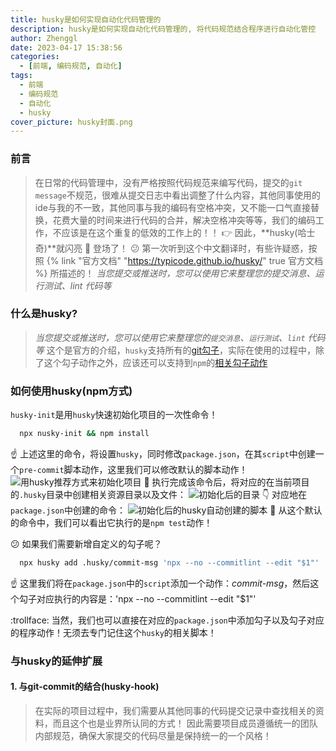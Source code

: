 ```yaml
---
title: husky是如何实现自动化代码管理的
description: husky是如何实现自动化代码管理的, 将代码规范结合程序进行自动化管控
author: Zhenggl
date: 2023-04-17 15:38:56
categories:
  - [前端, 编码规范, 自动化]
tags:
  - 前端
  - 编码规范
  - 自动化
  - husky
cover_picture: husky封面.png
---
```


### 前言
> 在日常的代码管理中，没有严格按照代码规范来编写代码，提交的`git message`不规范，很难从提交日志中看出调整了什么内容，其他同事使用的ide与我的不一致，其他同事与我的编码有空格冲突，又不能一口气直接替换，花费大量的时间来进行代码的合并，解决空格冲突等等，我们的编码工作，不应该是在这个重复的低效的工作上的！！
> :point_right: 因此，**husky(哈士奇)**就闪亮 :stars: 登场了！
> :confused: 第一次听到这个中文翻译时，有些许疑惑，按照 {% link "官方文档" "https://typicode.github.io/husky/" true 官方文档 %} 所描述的！
> *当您提交或推送时，您可以使用它来整理您的提交消息、运行测试、lint 代码等*

### 什么是husky?
> *当您提交或推送时，您可以使用它来整理您的`提交消息`、`运行测试`、`lint` 代码等*
> 这个是官方的介绍，`husky`支持所有的[git勾子](https://git-scm.com/docs/githooks)，实际在使用的过程中，除了这个勾子动作之外，应该还可以支持到`npm`的[相关勾子动作](https://www.npmjs.cn/)
> 

### 如何使用husky(npm方式)
`husky-init`是用`husky`快速初始化项目的一次性命令！
```bash
  npx nusky-init && npm install
```
:point_up: 上述这里的命令，将设置`husky`，同时修改`package.json`，在其`script`中创建一个`pre-commit`脚本动作，这里我们可以修改默认的脚本动作！
![用husky推荐方式来初始化项目](用husky推荐方式来初始化项目.png)
:stars: 执行完成该命令后，将对应的在当前项目的`.husky`目录中创建相关资源目录以及文件：
![初始化后的目录](初始化后的目录.png)
:point_down: 对应地在`package.json`中创建的命令：
![初始化后的husky自动创建的脚本](初始化后的husky自动创建的脚本.png)
:stars: 从这个默认的命令中，我们可以看出它执行的是`npm test`动作！

:confused: 如果我们需要新增自定义的勾子呢？
```bash
  npx husky add .husky/commit-msg 'npx --no --commitlint --edit "$1"'
```
:point_up: 这里我们将在`package.json`中的`script`添加一个动作：*commit-msg*，然后这个勾子对应执行的内容是：'npx --no --commitlint --edit "$1"'

:trollface: 当然，我们也可以直接在对应的`package.json`中添加勾子以及勾子对应的程序动作！无须去专门记住这个`husky`的相关脚本！

### 与husky的延伸扩展

#### 1. 与git-commit的结合(husky-hook)
> 在实际的项目过程中，我们需要从其他同事的代码提交记录中查找相关的资料，而且这个也是业界所认同的方式！
> 因此需要项目成员遵循统一的团队内部规范，确保大家提交的代码尽量是保持统一的一个风格！
```bash